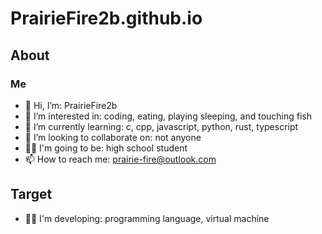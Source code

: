 # PrairieFire2b.github.io

## About

### Me
- 👋 Hi, I’m: PrairieFire2b
- 👀 I’m interested in: coding, eating, playing sleeping, and touching fish
- 🌱 I’m currently learning: c, cpp, javascript, python, rust, typescript
- 💞️ I’m looking to collaborate on: not anyone
- 👨‍🎓 I'm going to be: high school student
- 📫 How to reach me: prairie-fire@outlook.com

## Target
- 👨‍💻 I'm developing: programming language, virtual machine

